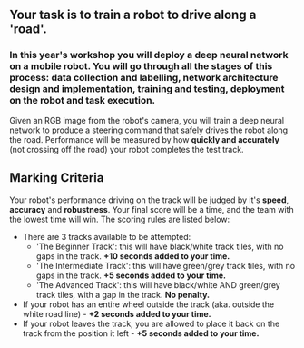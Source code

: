 ## Your task is to train a robot to drive along a 'road'.

### In this year's workshop  you will deploy a deep neural network on a mobile robot. You will go through all the stages of this process: data collection and labelling, network architecture design and implementation, training and testing, deployment on the robot and task execution. 

Given an RGB image from the robot's camera, you will train a deep neural network to produce a steering command that safely drives the robot along the road. Performance will be measured by how **quickly and accurately** (not crossing off the road) your robot completes the test track. 

## Marking Criteria

Your robot's performance driving on the track will be judged by it's **speed**, **accuracy** and **robustness**.
Your final score will be a time, and the team with the lowest time will win.
The scoring rules are listed below:
- There are 3 tracks available to be attempted:
  * 'The Beginner Track': this will have black/white track tiles, with no gaps in the track. **+10 seconds added to your time.**
  * 'The Intermediate Track': this will have green/grey track tiles, with no gaps in the track. **+5 seconds added to your time.**
  * 'The Advanced Track': this will have black/white AND green/grey track tiles, with a gap in the track. **No penalty.**
- If your robot has an entire wheel outside the track (aka. outside the white road line) - **+2 seconds added to your time.**
- If your robot leaves the track, you are allowed to place it back on the track from the position it left - **+5 seconds added to your time.**

